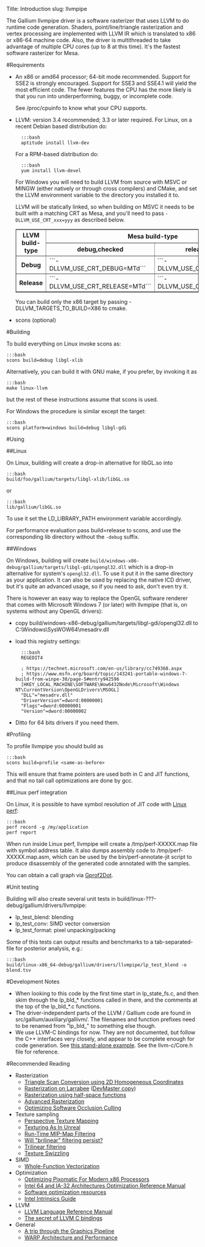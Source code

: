 Title: Introduction
slug: llvmpipe

The Gallium llvmpipe driver is a software rasterizer that uses LLVM to
do runtime code generation.
Shaders, point/line/triangle rasterization and vertex processing are
implemented with LLVM IR which is translated to x86 or x86-64 machine
code.
Also, the driver is multithreaded to take advantage of multiple CPU cores
(up to 8 at this time).
It's the fastest software rasterizer for Mesa.

#Requirements

* An x86 or amd64 processor; 64-bit mode recommended.
    Support for SSE2 is strongly encouraged.  Support for SSE3 and SSE4.1 will
yield the most efficient code.  The fewer features the CPU has the more
likely is that you run into underperforming, buggy, or incomplete code.

    See /proc/cpuinfo to know what your CPU supports.

* LLVM: version 3.4 recommended; 3.3 or later required.
    For Linux, on a recent Debian based distribution do:

        :::bash
        aptitude install llvm-dev
   
    For a RPM-based distribution do:

        :::bash
        yum install llvm-devel


    For Windows you will need to build LLVM from source with MSVC or MINGW
(either natively or through cross compilers) and CMake, and set the LLVM
environment variable to the directory you installed it to.

    LLVM will be statically linked, so when building on MSVC it needs to be
built with a matching CRT as Mesa, and you'll need to pass
```-DLLVM_USE_CRT_xxx=yyy``` as described below.

    <table border="1">
     <tr>
       <th rowspan="2">LLVM build-type</th>
       <th colspan="2" style="text-align: center">Mesa build-type</th>
     </tr>
     <tr>
       <th>debug,checked</th>
       <th>release,profile</th>
     </tr>
     <tr>
       <th>Debug</th>
       <td>```-DLLVM_USE_CRT_DEBUG=MTd```</td>
       <td>```-DLLVM_USE_CRT_DEBUG=MT```</td>
     </tr>
     <tr>
       <th>Release</th>
       <td>```-DLLVM_USE_CRT_RELEASE=MTd```</td>
       <td>```-DLLVM_USE_CRT_RELEASE=MT```</td>
     </tr>
   </table>

    You can build only the x86 target by passing -DLLVM_TARGETS_TO_BUILD=X86 to cmake.

* scons (optional)

#Building

To build everything on Linux invoke scons as:

    :::bash
    scons build=debug libgl-xlib

Alternatively, you can build it with GNU make, if you prefer, by invoking it as

    :::bash
    make linux-llvm

but the rest of these instructions assume that scons is used.

For Windows the procedure is similar except the target:

    :::bash
    scons platform=windows build=debug libgl-gdi

#Using

##Linux

On Linux, building will create a drop-in alternative for libGL.so into

    :::bash
    build/foo/gallium/targets/libgl-xlib/libGL.so

or

    :::bash
    lib/gallium/libGL.so

To use it set the LD_LIBRARY_PATH environment variable accordingly.

For performance evaluation pass build=release to scons, and use the corresponding
lib directory without the ```-debug``` suffix.

##Windows

On Windows, building will create
```build/windows-x86-debug/gallium/targets/libgl-gdi/opengl32.dll```
which is a drop-in alternative for system's ```opengl32.dll```.  To use
it put it in the same directory as your application.  It can also be used by
replacing the native ICD driver, but it's quite an advanced usage, so if you
need to ask, don't even try it.

There is however an easy way to replace the OpenGL software renderer that comes
with Microsoft Windows 7 (or later) with llvmpipe (that is, on systems without
any OpenGL drivers):

* copy build/windows-x86-debug/gallium/targets/libgl-gdi/opengl32.dll to C:\Windows\SysWOW64\mesadrv.dll
* load this registry settings:

        :::bash
        REGEDIT4

        ; https://technet.microsoft.com/en-us/library/cc749368.aspx
        ; https://www.msfn.org/board/topic/143241-portable-windows-7-build-from-winpe-30/page-5#entry942596
        [HKEY_LOCAL_MACHINE\SOFTWARE\Wow6432Node\Microsoft\Windows NT\CurrentVersion\OpenGLDrivers\MSOGL]
        "DLL"="mesadrv.dll"
        "DriverVersion"=dword:00000001
        "Flags"=dword:00000001
        "Version"=dword:00000002

* Ditto for 64 bits drivers if you need them.

#Profiling

To profile llvmpipe you should build as

    :::bash
    scons build=profile <same-as-before>

This will ensure that frame pointers are used both in C and JIT functions, and
that no tail call optimizations are done by gcc.

##Linux perf integration

On Linux, it is possible to have symbol resolution of JIT code with [Linux perf][1]:

    :::bash
    perf record -g /my/application
    perf report

When run inside Linux perf, llvmpipe will create a /tmp/perf-XXXXX.map file with
symbol address table.  It also dumps assembly code to /tmp/perf-XXXXX.map.asm,
which can be used by the bin/perf-annotate-jit script to produce disassembly of
the generated code annotated with the samples.

You can obtain a call graph via [Gprof2Dot][2].

#Unit testing

Building will also create several unit tests in
build/linux-???-debug/gallium/drivers/llvmpipe:

* lp_test_blend: blending
* lp_test_conv: SIMD vector conversion
* lp_test_format: pixel unpacking/packing

Some of this tests can output results and benchmarks to a tab-separated-file
for posterior analysis, e.g.:

    :::bash
    build/linux-x86_64-debug/gallium/drivers/llvmpipe/lp_test_blend -o blend.tsv

#Development Notes

* When looking to this code by the first time start in lp_state_fs.c, and 
then skim through the lp_bld_* functions called in there, and the comments
at the top of the lp_bld_*.c functions.
* The driver-independent parts of the LLVM / Gallium code are found in
src/gallium/auxiliary/gallivm/.  The filenames and function prefixes
need to be renamed from "lp_bld_" to something else though.
* We use LLVM-C bindings for now. They are not documented, but follow the C++
interfaces very closely, and appear to be complete enough for code
generation. See [this stand-alone example][3].  See the llvm-c/Core.h file for reference.

#<a name="recommended_reading"></a>Recommended Reading

* Rasterization
    * [Triangle Scan Conversion using 2D Homogeneous Coordinates][4]
    * [Rasterization on Larrabee][5] ([DevMaster copy][6])
    * [Rasterization using half-space functions][7]
    * [Advanced Rasterization][8]
    * [Optimizing Software Occlusion Culling][9]
* Texture sampling
    * [Perspective Texture Mapping][10]
    * [Texturing As In Unreal][11]
    * [Run-Time MIP-Map Filtering][12]
    * [Will "brilinear" filtering persist?][13]
    * [Trilinear filtering][14]
    * [Texture Swizzling][15]
* SIMD
    * [Whole-Function Vectorization][16]
* Optimization
    * [Optimizing Pixomatic For Modern x86 Processors][17]
    * [Intel 64 and IA-32 Architectures Optimization Reference Manual][18]
    * [Software optimization resources][19]
    * [Intel Intrinsics Guide][20]
* LLVM
    * [LLVM Language Reference Manual][21]
    * [The secret of LLVM C bindings][22]
* General
    * [A trip through the Graphics Pipeline][23]
    * [WARP Architecture and Performance][24]

[1]: https://perf.wiki.kernel.org/
[2]: https://github.com/jrfonseca/gprof2dot#linux-perf
[3]: https://npcontemplation.blogspot.com/2008/06/secret-of-llvm-c-bindings.html
[4]: https://www.cs.unc.edu/~olano/papers/2dh-tri/
[5]: http://www.drdobbs.com/parallel/rasterization-on-larrabee/217200602
[6]: http://devmaster.net/posts/2887/rasterization-on-larrabee
[7]: http://devmaster.net/posts/6133/rasterization-using-half-space-functions
[8]: http://devmaster.net/posts/6145/advanced-rasterization
[9]: https://fgiesen.wordpress.com/2013/02/17/optimizing-sw-occlusion-culling-index/
[10]: http://chrishecker.com/Miscellaneous_Technical_Articles#Perspective_Texture_Mapping
[11]: https://www.flipcode.com/archives/Texturing_As_In_Unreal.shtml
[12]: http://www.gamasutra.com/view/feature/3301/runtime_mipmap_filtering.php
[13]: http://alt.3dcenter.org/artikel/2003/10-26_a_english.php
[14]: http://ixbtlabs.com/articles2/gffx/nv40-rx800-3.html
[15]: http://devmaster.net/posts/12785/texture-swizzling
[16]: http://www.cdl.uni-saarland.de/projects/wfv/#header4
[17]: http://www.drdobbs.com/optimizing-pixomatic-for-modern-x86-proc/184405807
[18]: http://www.intel.com/content/www/us/en/architecture-and-technology/64-ia-32-architectures-optimization-manual.html
[19]: http://www.agner.org/optimize/
[20]: https://software.intel.com/en-us/articles/intel-intrinsics-guide
[21]: http://llvm.org/docs/LangRef.html
[22]: https://npcontemplation.blogspot.co.uk/2008/06/secret-of-llvm-c-bindings.html
[23]: https://fgiesen.wordpress.com/2011/07/09/a-trip-through-the-graphics-pipeline-2011-index/
[24]: https://msdn.microsoft.com/en-us/library/gg615082.aspx#architecture